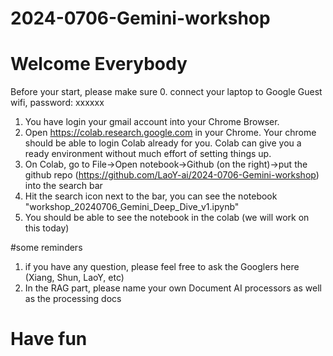 # 2024-0706-Gemini-workshop
# Welcome Everybody
Before your start, please make sure
0. connect your laptop to Google Guest wifi, password: xxxxxx
1. You have login your gmail account into your Chrome Browser.
2. Open https://colab.research.google.com in your Chrome. Your chrome should be able to login Colab already for you. Colab can give you a ready environment without much effort of setting  things up. 
3. On Colab, go to File->Open notebook->Github (on the right)->put the github repo (https://github.com/LaoY-ai/2024-0706-Gemini-workshop) into the search bar
4. Hit the search icon next to the bar, you can see the notebook "workshop_20240706_Gemini_Deep_Dive_v1.ipynb"
5. You should be able to see the notebook in the colab (we will work on this today)

#some reminders
1. if you have any question, please feel free to ask the Googlers here (Xiang, Shun, LaoY, etc)
2. In the RAG part, please name your own Document AI processors as well as the processing docs


# Have fun



